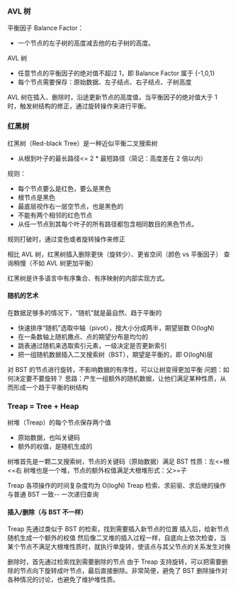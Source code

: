 ### AVL 树

平衡因子 Balance Factor：

- 一个节点的左子树的高度减去他的右子树的高度。

AVL 树

- 任意节点的平衡因子的绝对值不超过 1，即 Balance Factor 属于 {-1,0,1}
- 每个节点需要保存：原始数据、左子结点、右子结点、子树高度

AVL 树在插入、删除时，沿途更新节点的高度值，当平衡因子的绝对值大于 1 时，触发树结构的修正，通过旋转操作来进行平衡。

### 红黑树

红黑树（Red-black Tree）是一种近似平衡二叉搜索树

- 从根到叶子的最长路径<= 2 \* 最短路径（简记：高度差在 2 倍以内）

规则：

- 每个节点要么是红色，要么是黑色
- 根节点是黑色
- 最底层视作右一层空节点，也是黑色的
- 不能有两个相邻的红色节点
- 从任一节点到其每个叶子的所有路径都包含相同数目的黑色节点。

规则打破时，通过变色或者旋转操作来修正

相比 AVL 树，红黑树插入删除更快（旋转少）、更省空间（颜色 vs 平衡因子）
查询稍慢（不如 AVL 树更加平衡）

红黑树是许多语言中有序集合、有序映射的内部实现方式。

#### 随机的艺术

在数据足够多的情况下，“随机”就是最自然、趋于平衡的

- 快速排序“随机”选取中轴（pivot），按大小分成两半，期望层数 O(logN)
- 在一条数轴上随机撒点、点的期望分布是均匀的
- 跳表通过随机来选取索引元素，一级决定是否更新索引
- 把一组随机数据插入二叉搜索树（BST），期望是平衡的，即 O(logN)层

对 BST 的节点进行旋转，不影响数据的有序性，可以让树变得更加平衡
问题：如何决定要不要旋转？
思路：产生一组额外的随机数据，让他们满足某种性质，从而形成一个趋于平衡的树结构

### Treap = Tree + Heap

树堆（Treap）的每个节点保存两个值

- 原始数据，也叫关键码
- 额外的权值，是随机生成的

树堆首先是一颗二叉搜索树，节点的关键码（原始数据）满足 BST 性质：左<=根<=右
树堆也是一个堆，节点的额外权值满足大根堆形式：父>=子

Treap 各项操作的时间复杂度均为 O(logN)
Treap 检索、求前驱、求后继的操作与普通 BST 一致-- 一次递归查询

#### 插入/删除（与 BST 不一样）

Treap 先通过类似于 BST 的检索，找到需要插入新节点的位置
插入后，给新节点随机生成一个额外的权值
然后像二叉堆的插入过程一样，自底向上依次检查，当某个节点不满足大根堆性质时，就执行单旋转，使该点与其父节点的关系发生对换

删除时，首先通过检索找到需要删除的节点
由于 Treap 支持旋转，可以把需要删除的节点向下旋转成叶节点，最后直接删除。非常简便，避免了 BST 删除操作对各种情况的讨论，也避免了维护堆性质。
